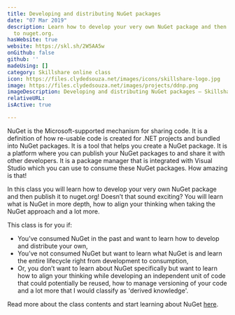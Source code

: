 ```yaml
---
title: Developing and distributing NuGet packages
date: "07 Mar 2019"
description: Learn how to develop your very own NuGet package and then publish it
  to nuget.org. 
hasWebsite: true
website: https://skl.sh/2W5AA5w
onGithub: false
github: ''
madeUsing: []
category: Skillshare online class
icon: https://files.clydedsouza.net/images/icons/skillshare-logo.jpg
image: https://files.clydedsouza.net/images/projects/ddnp.png
imageDescription: Developing and distributing NuGet packages – Skillshare class
relativeURL: 
isActive: true

---
```


NuGet is the Microsoft-supported mechanism for sharing code. It is a definition of how re-usable code is created for .NET projects and bundled into NuGet packages. It is a tool that helps you create a NuGet package. It is a platform where you can publish your NuGet packages to and share it with other developers. It is a package manager that is integrated with Visual Studio which you can use to consume these NuGet packages. How amazing is that!

In this class you will learn how to develop your very own NuGet package and then publish it to nuget.org! Doesn’t that sound exciting? You will learn what is NuGet in more depth, how to align your thinking when taking the NuGet approach and a lot more.

This class is for you if:
* You’ve consumed NuGet in the past and want to learn how to develop and distribute your own,
* You’ve not consumed NuGet but want to learn what NuGet is and learn the entire lifecycle right from development to consumption,
* Or, you don’t want to learn about NuGet specifically but want to learn how to align your thinking while developing an independent unit of code that could potentially be reused, how to manage versioning of your code and a lot more that I would classify as 'derived knowledge'.

Read more about the class contents and start learning about NuGet [here](https://skl.sh/2W5AA5w). 
